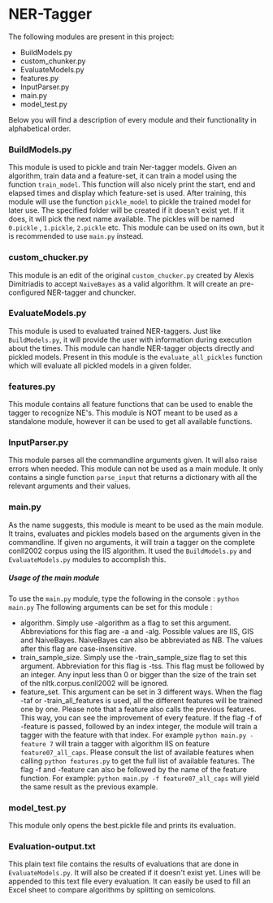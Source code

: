 # NER-Tagger

The following modules are present in this project:

- BuildModels.py
- custom_chunker.py
- EvaluateModels.py
- features.py
- InputParser.py
- main.py
- model_test.py
 
 Below you will find a description of every module and their functionality in alphabetical order.
 
### BuildModels.py
This module is used to pickle and train Ner-tagger models.
Given an algorithm, train data and a feature-set, it can train a model using the function `train_model`.
This function will also nicely print the start, end and elapsed times and display which feature-set is used.
After training, this module will use the function `pickle_model` to pickle the trained model for later use.
The specified folder will be created if it doesn't exist yet. If it does, it will pick the next name available.
The pickles will be named `0.pickle` , `1.pickle`, `2.pickle` etc. 
This module can be used on its own, but it is recommended to use `main.py` instead. 

### custom_chucker.py
This module is an edit of the original `custom_chucker.py` created by Alexis Dimitriadis to accept `NaiveBayes` as a valid algorithm.
It will create an pre-configured NER-tagger and chuncker. 

### EvaluateModels.py
This module is used to evaluated trained NER-taggers. Just like `BuildModels.py`, it will provide the user with information during 
execution about the times. This module can handle NER-tagger objects directly and pickled models. Present in this module is the `evaluate_all_pickles`
function which will evaluate all pickled models in a given folder. 

### features.py
This module contains all feature functions that can be used to enable the tagger to recognize NE's. This module is NOT meant to be used as
a standalone module, however it can be used to get all available functions. 

### InputParser.py
This module parses all the commandline arguments given. It will also raise errors when needed. This module can not be used as a main module. 
It only contains a single function `parse_input` that returns a dictionary with all the relevant arguments and their values.

### main.py
As the name suggests, this module is meant to be used as the main module. It trains, evaluates and pickles models based on the arguments
given in the commandline. If given no arguments, it will train a tagger on the complete conll2002 corpus using the IIS algorithm.
It used the `BuildModels.py` and `EvaluateModels.py` modules to accomplish this. 

##### Usage of the main module

To use the `main.py` module, type the following in the console : 
```python main.py```
The following arguments can be set for this module :
- algorithm. Simply use -algorithm as a flag to set this argument. Abbreviations for this flag are -a and -alg. Possible values are IIS, GIS and NaiveBayes. NaiveBayes can also be abbreviated as NB. The values after this flag are case-insensitive. 
- train_sample_size. Simply use the -train_sample_size flag to set this argument. Abbreviation for this flag is -tss. This flag must be followed by an integer. Any input less than 0 or bigger than the size of the train set of the nltk.corpus.conll2002 will be ignored. 
- feature_set. This argument can be set in 3 different ways. When the flag -taf or -train_all_features is used, all the different features will be trained one by one. Please note that a feature also calls the previous features. This way, you can see the improvement of every feature. If the flag -f of -feature is passed, followed by an index integer, the module will train a tagger with the feature with that index. For example `python main.py -feature 7` will train a tagger with algorithm IIS on feature `feature07_all_caps`. Please consult the list of available features when calling `python features.py` to get the full list of available features.  The flag -f and -feature can also be followed by the name of the feature function. For example: `python main.py -f feature07_all_caps` will yield the same result as the previous example. 

### model_test.py
This module only opens the best.pickle file and prints its evaluation. 

### Evaluation-output.txt
This plain text file contains the results of evaluations that are done in `EvaluateModels.py`. It will also be created if it doesn't exist yet.
Lines will be appended to this text file every evaluation. It can easily be used to fill an Excel sheet to compare algorithms by splitting on semicolons.

